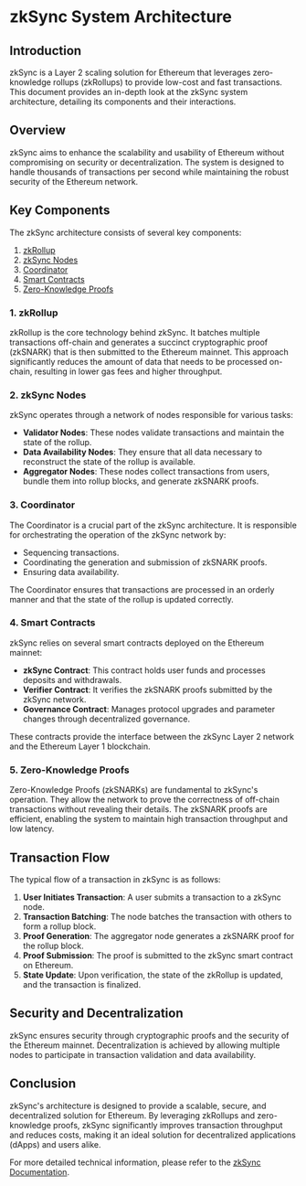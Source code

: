 # zkSync System Architecture

## Introduction
zkSync is a Layer 2 scaling solution for Ethereum that leverages zero-knowledge rollups (zkRollups) to provide low-cost and fast transactions. This document provides an in-depth look at the zkSync system architecture, detailing its components and their interactions.

## Overview
zkSync aims to enhance the scalability and usability of Ethereum without compromising on security or decentralization. The system is designed to handle thousands of transactions per second while maintaining the robust security of the Ethereum network.

## Key Components
The zkSync architecture consists of several key components:

1. [zkRollup](#1-zkrollup)
2. [zkSync Nodes](#2-zksync-nodes)
3. [Coordinator](#3-coordinator)
4. [Smart Contracts](#4-smart-contracts)
5. [Zero-Knowledge Proofs](#5-zero-knowledge-proofs)

### 1. zkRollup
zkRollup is the core technology behind zkSync. It batches multiple transactions off-chain and generates a succinct cryptographic proof (zkSNARK) that is then submitted to the Ethereum mainnet. This approach significantly reduces the amount of data that needs to be processed on-chain, resulting in lower gas fees and higher throughput.

### 2. zkSync Nodes
zkSync operates through a network of nodes responsible for various tasks:

- **Validator Nodes**: These nodes validate transactions and maintain the state of the rollup.
- **Data Availability Nodes**: They ensure that all data necessary to reconstruct the state of the rollup is available.
- **Aggregator Nodes**: These nodes collect transactions from users, bundle them into rollup blocks, and generate zkSNARK proofs.

### 3. Coordinator
The Coordinator is a crucial part of the zkSync architecture. It is responsible for orchestrating the operation of the zkSync network by:

- Sequencing transactions.
- Coordinating the generation and submission of zkSNARK proofs.
- Ensuring data availability.

The Coordinator ensures that transactions are processed in an orderly manner and that the state of the rollup is updated correctly.

### 4. Smart Contracts
zkSync relies on several smart contracts deployed on the Ethereum mainnet:

- **zkSync Contract**: This contract holds user funds and processes deposits and withdrawals.
- **Verifier Contract**: It verifies the zkSNARK proofs submitted by the zkSync network.
- **Governance Contract**: Manages protocol upgrades and parameter changes through decentralized governance.

These contracts provide the interface between the zkSync Layer 2 network and the Ethereum Layer 1 blockchain.

### 5. Zero-Knowledge Proofs
Zero-Knowledge Proofs (zkSNARKs) are fundamental to zkSync's operation. They allow the network to prove the correctness of off-chain transactions without revealing their details. The zkSNARK proofs are efficient, enabling the system to maintain high transaction throughput and low latency.

## Transaction Flow
The typical flow of a transaction in zkSync is as follows:

1. **User Initiates Transaction**: A user submits a transaction to a zkSync node.
2. **Transaction Batching**: The node batches the transaction with others to form a rollup block.
3. **Proof Generation**: The aggregator node generates a zkSNARK proof for the rollup block.
4. **Proof Submission**: The proof is submitted to the zkSync smart contract on Ethereum.
5. **State Update**: Upon verification, the state of the zkRollup is updated, and the transaction is finalized.

## Security and Decentralization
zkSync ensures security through cryptographic proofs and the security of the Ethereum mainnet. Decentralization is achieved by allowing multiple nodes to participate in transaction validation and data availability.

## Conclusion
zkSync's architecture is designed to provide a scalable, secure, and decentralized solution for Ethereum. By leveraging zkRollups and zero-knowledge proofs, zkSync significantly improves transaction throughput and reduces costs, making it an ideal solution for decentralized applications (dApps) and users alike.

For more detailed technical information, please refer to the [zkSync Documentation](https://zksync.io/).
